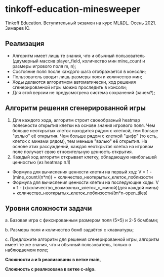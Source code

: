 # tinkoff-education-minesweeper

Tinkoff Education. Вступительный экзамен на курс ML&DL. Осень 2021. Зимарев Ю.

## Реализация

* Алгоритм имеет лишь те знания, что и обычный пользователь (двумерный массив player_field, количество мин mine_count и размеры игрового поля m, n); 
* Состояние поля после каждого шага отображается в консоли;
* Пользователь вводит лишь размеры поля и количество мин; 
* Ходы делаются алгоритмом автоматически, ход решения сгенерированной игры можно проследить в консоли;
* Для этой версии не предусмотрена система сохранений (зачем?);

## Алгоритм решения сгенерированной игры

1. Для каждого хода, алгоритм строит своеобразный heatmap полезности открытия клетки на основе знания игрового поля.
Чем больше неоткрытых клеток находится рядом с клеткой, тем больше "вэлью" её открытия.
Чем больше рядом с клеткой "цифр" (то есть, клеток с минами рядом), тем меньше "вэлью" её открытия.
На основе этих рассуждений, каждая неоткрытая клетка на игровом поле получает свою относительную ценность открытия.
2. Каждый ход алгоритм открывает клетку, обладающую наибольшей ценностью (из heatmap п.1)

* Формула для вычисления ценности клетки на первый ход: V = 1 - (mine_count/(n*m)) + количество_неоткрытых_клеток_поблизости
* Формула для вычисления ценности клетки на последующие ходы: V = 1 - (x/количество_возможных_клеток_с_миной){для каждой мины} + количество_неоткрытых_клеток_поблизости/(m*n-open_tiles)


## Уровни сложности задачи

a. Базовая игра с фиксированным размером поля (5×5) и 2-5 бомбами;

b. Размеры поля и количество бомб задаётся с клавиатуры;

c. Предложите алгоритм для решения сгенерированной игры, алгоритм имеет те же знания, что и обычный пользователь, только о наблюдаемом поле;

**Сложности a и b реализованы в ветке main,**

**Сложность c реализована в ветке c-algo.**

